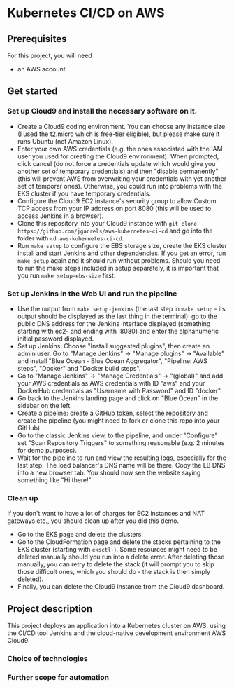 # Kubernetes CI/CD on AWS

## Prerequisites

For this project, you will need

- an AWS account

## Get started

### Set up Cloud9 and install the necessary software on it.

- Create a Cloud9 coding environment. You can choose any instance size (I used the t2.micro which is free-tier eligible),
  but please make sure it runs Ubuntu (not Amazon Linux).
- Enter your own AWS credentials (e.g. the ones associated with the IAM user you used for creating the Cloud9 environment). When prompted, click cancel 
  (do not force a credentials update which would give you another set of temporary credentials) and then "disable permanently" (this will prevent AWS from 
  overwriting your credentials with yet another set of temporar ones). Otherwise, you could run into problems with the EKS cluster if you have temporary credentials.
- Configure the Cloud9 EC2 instance's security group to allow Custom TCP access from your IP address on port 8080 (this will be used to access Jenkins in a browser).
- Clone this repository into your Cloud9 instance with `git clone https://github.com/jgarrels/aws-kubernetes-ci-cd` and go into the folder with `cd aws-kubernetes-ci-cd`.
- Run `make setup` to configure the EBS storage size, create the EKS cluster install and start Jenkins and other dependencies. If you get an error, run `make setup` again and 
  it should run without problems. Should you need to run the make steps included in setup separately, it is important that you run `make setup-ebs-size` first.

### Set up Jenkins in the Web UI and run the pipeline

- Use the output from `make setup-jenkins` (the last step in `make setup` - its output should be displayed as the last thing in the terminal):
  go to the public DNS address for the Jenkins interface displayed (something starting with ec2- and ending with :8080)
  and enter the alphanumeric initial password displayed.
- Set up Jenkins: Choose "Install suggested plugins", then create an admin user.
  Go to "Manage Jenkins" -> "Manage plugins" -> "Available" and install "Blue Ocean - Blue Ocean Aggregator", "Pipeline: AWS steps", "Docker" and "Docker build steps".
- Go to "Manage Jenkins" -> "Manage Credentials" -> "(global)" and add your AWS credentials as AWS credentials with ID "aws" 
  and your DockerHub credentials as "Username with Password" and ID "docker".
- Go back to the Jenkins landing page and click on "Blue Ocean" in the sidebar on the left.
- Create a pipeline: create a GitHub token, select the repository and create the pipeline (you might need to fork or clone this repo into your GitHub).
- Go to the classic Jenkins view, to the pipeline, and under "Configure" set "Scan Repository Triggers" to something reasonable (e.g. 2 minutes for demo purposes).
- Wait for the pipeline to run and view the resulting logs, especially for the last step. The load balancer's DNS name will be there.
  Copy the LB DNS into a new browser tab. You should now see the website saying something like "Hi there!".

### Clean up

If you don't want to have a lot of charges for EC2 instances and NAT gateways etc., you should clean up after you did this demo.
- Go to the EKS page and delete the clusters.
- Go to the CloudFormation page and delete the stacks pertaining to the EKS cluster (starting with `eksctl-`). Some resources might need to be deleted manually 
  should you run into a delete error. After deleting those manually, you can retry to delete the stack (it will prompt you to skip those difficult ones, which you 
  should do - the stack is then simply deleted).
- Finally, you can delete the Cloud9 instance from the Cloud9 dashboard.


## Project description

This project deploys an application into a Kubernetes cluster on AWS, using the CI/CD tool Jenkins and the cloud-native development environment AWS Cloud9.

### Choice of technologies

### Further scope for automation

